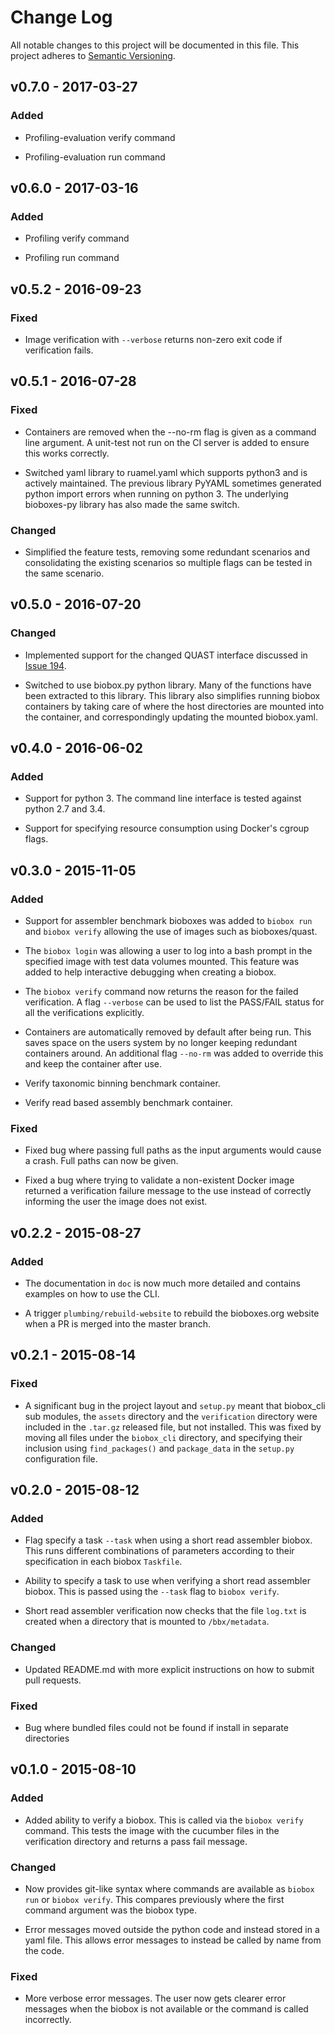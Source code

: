 # Change Log

All notable changes to this project will be documented in this file. This
project adheres to [Semantic Versioning](http://semver.org/).

## v0.7.0 - 2017-03-27

### Added

  * Profiling-evaluation verify command

  * Profiling-evaluation run command

## v0.6.0 - 2017-03-16

### Added

  * Profiling verify command

  * Profiling run command

## v0.5.2 - 2016-09-23

### Fixed

  * Image verification with `--verbose` returns non-zero exit code if
    verification fails.

## v0.5.1 - 2016-07-28

### Fixed

  * Containers are removed when the --no-rm flag is given as a command line
    argument. A unit-test not run on the CI server is added to ensure this
    works correctly.

  * Switched yaml library to ruamel.yaml which supports python3 and is actively
    maintained. The previous library PyYAML sometimes generated python import
    errors when running on python 3. The underlying bioboxes-py library has
    also made the same switch.

### Changed

  * Simplified the feature tests, removing some redundant scenarios and
    consolidating the existing scenarios so multiple flags can be tested in the
    same scenario.

## v0.5.0 - 2016-07-20

### Changed

  * Implemented support for the changed QUAST interface discussed in [Issue
    194][194].

  * Switched to use biobox.py python library. Many of the functions have been
    extracted to this library. This library also simplifies running biobox
    containers by taking care of where the host directories are mounted into
    the container, and correspondingly updating the mounted biobox.yaml.

[194]: https://github.com/bioboxes/rfc/issues/194

## v0.4.0 - 2016-06-02

### Added

  * Support for python 3. The command line interface is tested against python
    2.7 and 3.4.

  * Support for specifying resource consumption using Docker's cgroup flags.

## v0.3.0 - 2015-11-05

### Added

  * Support for assembler benchmark bioboxes was added to `biobox run` and
    `biobox verify` allowing the use of images such as bioboxes/quast.

  * The `biobox login` was allowing a user to log into a bash prompt in the
    specified image with test data volumes mounted. This feature was added to
    help interactive debugging when creating a biobox.

  * The `biobox verify` command now returns the reason for the failed
    verification. A flag `--verbose` can be used to list the PASS/FAIL status
    for all the verifications explicitly.

  * Containers are automatically removed by default after being run. This saves
    space on the users system by no longer keeping redundant containers around.
    An additional flag `--no-rm` was added to override this and keep
    the container after use.

  * Verify taxonomic binning benchmark container.

  * Verify read based assembly benchmark container.

### Fixed

  * Fixed bug where passing full paths as the input arguments would cause a
    crash. Full paths can now be given.

  * Fixed a bug where trying to validate a non-existent Docker image returned a
    verification failure message to the use instead of correctly informing the
    user the image does not exist.

## v0.2.2 - 2015-08-27

### Added

  * The documentation in `doc` is now much more detailed and contains examples
    on how to use the CLI.

  * A trigger `plumbing/rebuild-website` to rebuild the bioboxes.org website
    when a PR is merged into the master branch.

## v0.2.1 - 2015-08-14

### Fixed

  * A significant bug in the project layout and `setup.py` meant that
    biobox_cli sub modules, the `assets` directory and the `verification`
    directory were included in the `.tar.gz` released file, but not installed.
    This was fixed by moving all files under the `biobox_cli` directory, and
    specifying their inclusion using `find_packages()` and `package_data` in
    the `setup.py` configuration file.

## v0.2.0 - 2015-08-12

### Added

  * Flag specify a task `--task` when using a short read assembler biobox. This
    runs different combinations of parameters according to their specification
    in each biobox `Taskfile`.

  * Ability to specify a task to use when verifying a short read assembler
    biobox. This is passed using the `--task` flag to `biobox verify`.

  * Short read assembler verification now checks that the file `log.txt` is
    created when a directory that is mounted to `/bbx/metadata`.

### Changed

  * Updated README.md with more explicit instructions on how to submit pull
    requests.

### Fixed

  * Bug where bundled files could not be found if install in separate
    directories

## v0.1.0 - 2015-08-10

### Added

  * Added ability to verify a biobox. This is called via the `biobox verify`
    command. This tests the image with the cucumber files in the verification
    directory and returns a pass fail message.

### Changed

  * Now provides git-like syntax where commands are available as `biobox run`
    or `biobox verify`. This compares previously where the first command
    argument was the biobox type.

  * Error messages moved outside the python code and instead stored in a yaml
    file. This allows error messages to instead be called by name from the
    code.

### Fixed

  * More verbose error messages. The user now gets clearer error messages when
    the biobox is not available or the command is called incorrectly.
